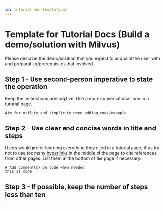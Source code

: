 ```yaml
---
id: tutorial-doc-template.md
---
```


# Template for Tutorial Docs (Build a demo/solution with Milvus)

Please describe the demo/solution that you expect to acquaint the user with and preparation/prerequisites that involved.

## Step 1 - Use second-person imperative to state the operation

Keep the instructions prescriptive. Use a more conversational tone in a tutorial page.

```
Aim for utility and simplicity when adding code/example  .
```

 

## Step 2 - Use clear and concise words in title and steps

Users would prefer learning everything they need in a tutorial page, thus try not to use too many [hyperlinks](the-url-of-the-page) in the middle of the page to cite references from other pages. List them at the bottom of the page if necessary. 

```
# Add comment(s) on code when needed
this is code  .
```



## Step 3 - If possible, keep the number of steps less than ten

...

